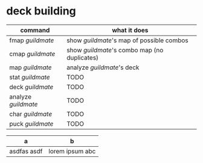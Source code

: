 # deck building
| command | what it does |
| --- | --- |
| fmap _guildmate_| show _guildmate_'s map of possible combos |
| cmap _guildmate_| show _guildmate_'s combo map (no duplicates) |
| map _guildmate_ | analyze _guildmate_'s deck |
| stat _guildmate_ | TODO |
| deck _guildmate_ | TODO |
| analyze _guildmate_ | TODO |
| char _guildmate_ | TODO |
| puck _guildmate_ | TODO |


| a | b |
|--|--|
| asdfas asdf | lorem ipsum abc |

<!--stackedit_data:
eyJoaXN0b3J5IjpbLTE2NDQ0MTE2MTYsLTEyMzU4MjYzMDRdfQ
==
-->